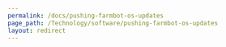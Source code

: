```yaml
---
permalink: /docs/pushing-farmbot-os-updates
page_path: /Technology/software/pushing-farmbot-os-updates
layout: redirect
---
```

